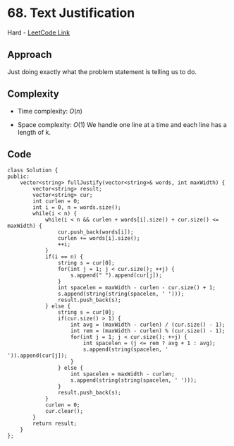 # 68. Text Justification

Hard - [LeetCode Link](https://leetcode.com/problems/text-justification)

## Approach
Just doing exactly what the problem statement is telling us to do.

## Complexity
- Time complexity: $O(n)$

- Space complexity: $O(1)$ We handle one line at a time and each line has a length of k.

## Code
```
class Solution {
public:
    vector<string> fullJustify(vector<string>& words, int maxWidth) {
        vector<string> result;
        vector<string> cur;
        int curlen = 0;
        int i = 0, n = words.size();
        while(i < n) {
            while(i < n && curlen + words[i].size() + cur.size() <= maxWidth) {
                cur.push_back(words[i]);
                curlen += words[i].size();
                ++i;
            }
            if(i == n) {
                string s = cur[0];
                for(int j = 1; j < cur.size(); ++j) {
                    s.append(" ").append(cur[j]);
                }
                int spacelen = maxWidth - curlen - cur.size() + 1;
                s.append(string(string(spacelen, ' ')));
                result.push_back(s);
            } else {
                string s = cur[0];
                if(cur.size() > 1) {
                    int avg = (maxWidth - curlen) / (cur.size() - 1);
                    int rem = (maxWidth - curlen) % (cur.size() - 1);
                    for(int j = 1; j < cur.size(); ++j) {
                        int spacelen = (j <= rem ? avg + 1 : avg);
                        s.append(string(spacelen, ' ')).append(cur[j]);
                    }
                } else {
                    int spacelen = maxWidth - curlen;
                    s.append(string(string(spacelen, ' ')));
                }
                result.push_back(s);
            }
            curlen = 0;
            cur.clear();
        }
        return result;
    }
};
```